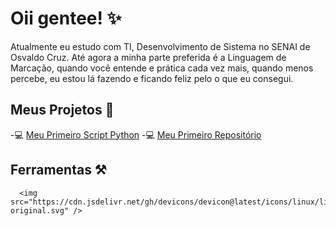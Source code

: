 # Oii gentee! ✨
Atualmente eu estudo com TI, Desenvolvimento de Sistema no SENAI de Osvaldo Cruz. 
Até agora a minha parte preferida é a Linguagem de Marcação, quando você entende e prática cada vez mais, quando menos percebe, eu estou lá fazendo e ficando feliz pelo o que eu consegui.
## Meus Projetos 🚀
-💻 [Meu Primeiro Script Python](https://github.com/Thicona/meu-primeiro-script-python.git)
-💻 [Meu Primeiro Repositório](https://github.com/Thicona/meu-primeiro-repositorio.git)
## Ferramentas ⚒️

      <img src="https://cdn.jsdelivr.net/gh/devicons/devicon@latest/icons/linux/linux-original.svg" />
          
